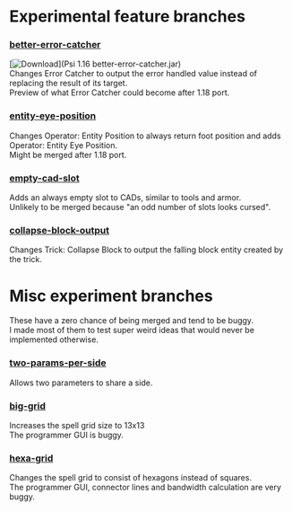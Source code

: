 # Experimental feature branches

### [better-error-catcher](https://github.com/gdavid04/Psi/tree/better-error-catcher)
[![Download](https://img.shields.io/badge/download-better--error--catcher-9cf)](Psi 1.16 better-error-catcher.jar)  
Changes Error Catcher to output the error handled value instead of replacing the result of its target.  
Preview of what Error Catcher could become after 1.18 port.

### [entity-eye-position](https://github.com/gdavid04/Psi/tree/entity-eye-position)
Changes Operator: Entity Position to always return foot position and adds Operator: Entity Eye Position.  
Might be merged after 1.18 port.

### [empty-cad-slot](https://github.com/gdavid04/Psi/tree/empty-cad-slot)
Adds an always empty slot to CADs, similar to tools and armor.  
Unlikely to be merged because "an odd number of slots looks cursed".

### [collapse-block-output](https://github.com/gdavid04/Psi/tree/collapse-block-output)
Changes Trick: Collapse Block to output the falling block entity created by the trick.

# Misc experiment branches
These have a zero chance of being merged and tend to be buggy.  
I made most of them to test super weird ideas that would never be implemented otherwise.

### [two-params-per-side](https://github.com/gdavid04/Psi/tree/two-params-per-side)
Allows two parameters to share a side.

### [big-grid](https://github.com/gdavid04/Psi/tree/big-grid)
Increases the spell grid size to 13x13  
The programmer GUI is buggy.

### [hexa-grid](https://github.com/gdavid04/Psi/tree/hexa-grid)
Changes the spell grid to consist of hexagons instead of squares.  
The programmer GUI, connector lines and bandwidth calculation are very buggy.
